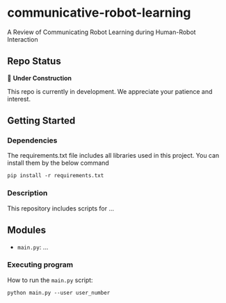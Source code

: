 # communicative-robot-learning
A Review of Communicating Robot Learning during Human-Robot Interaction

## Repo Status

🚧 **Under Construction**

This repo is currently in development. We appreciate your patience and interest.


## Getting Started

### Dependencies

The requirements.txt file includes all libraries used in this project. You can install them by the below command

```
pip install -r requirements.txt
```

### Description

This repository includes scripts for ...

## Modules

* `main.py`: ...


### Executing program

How to run the `main.py` script:

```
python main.py --user user_number
```


